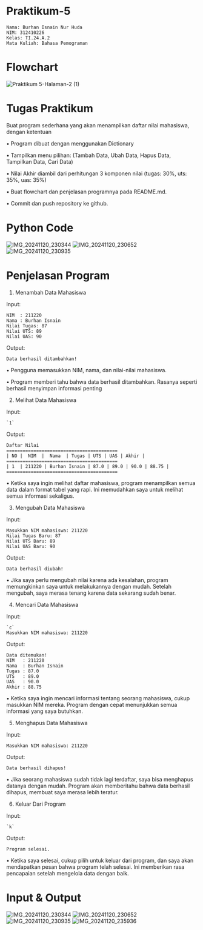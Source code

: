 # Praktikum-5

    Nama: Burhan Isnain Nur Huda
    NIM: 312410226
    Kelas: TI.24.A.2
    Mata Kuliah: Bahasa Pemograman

# Flowchart    

![Praktikum 5-Halaman-2 (1)](https://github.com/user-attachments/assets/5ffa1158-5afd-487c-9ee1-ba48d131cec3)


# Tugas Praktikum

Buat program sederhana yang akan menampilkan daftar nilai mahasiswa, dengan ketentuan

• Program dibuat dengan menggunakan Dictionary

• Tampilkan menu pilihan: (Tambah Data, Ubah Data, Hapus Data, Tampilkan Data, Cari Data)

• Nilai Akhir diambil dari perhitungan 3 komponen nilai (tugas: 30%, uts: 35%, uas: 35%)

• Buat flowchart dan penjelasan programnya pada README.md.

• Commit dan push repository ke github.

# Python Code 
![IMG_20241120_230344](https://github.com/user-attachments/assets/f2ea505f-fab7-41e1-afc5-e79f6607440c)
![IMG_20241120_230652](https://github.com/user-attachments/assets/a9d0ee34-e68c-4da3-b509-4307d5481424)
![IMG_20241120_230935](https://github.com/user-attachments/assets/b8e52582-2c9a-48f7-b198-2fc977be3434)

# Penjelasan Program

1. Menambah Data Mahasiswa

Input:

    NIM  : 211220
    Nama : Burhan Isnain 
    Nilai Tugas: 87
    Nilai UTS: 89
    Nilai UAS: 90

Output:

    Data berhasil ditambahkan!

• Pengguna memasukkan NIM, nama, dan nilai-nilai mahasiswa.

• Program memberi tahu bahwa data berhasil ditambahkan. Rasanya seperti berhasil menyimpan informasi penting

2. Melihat Data Mahasiswa

Input:

    `1`

Output:

    Daftar Nilai
    =========================================
    | NO |  NIM  |  Nama  | Tugas | UTS | UAS | Akhir |
    =========================================
    | 1  | 211220 | Burhan Isnain | 87.0 | 89.0 | 90.0 | 88.75 |
    =========================================

• Ketika saya ingin melihat daftar mahasiswa, program menampilkan semua data dalam format tabel yang rapi. Ini memudahkan saya untuk melihat semua informasi sekaligus.    

3. Mengubah Data Mahasiswa

Input:

    Masukkan NIM mahasiswa: 211220
    Nilai Tugas Baru: 87
    Nilai UTS Baru: 89
    Nilai UAS Baru: 90
    
Output:

    Data berhasil diubah!
    
• Jika saya perlu mengubah nilai karena ada kesalahan, program memungkinkan saya untuk melakukannya dengan mudah. Setelah mengubah, saya merasa tenang karena data sekarang sudah benar.

4. Mencari Data Mahasiswa

Input:

    `c`
    Masukkan NIM mahasiswa: 211220

Output:

    Data ditemukan!
    NIM   : 211220
    Nama  : Burhan Isnain 
    Tugas : 87.0
    UTS   : 89.0
    UAS   : 90.0
    Akhir : 88.75

• Ketika saya ingin mencari informasi tentang seorang mahasiswa, cukup masukkan NIM mereka. Program dengan cepat menunjukkan semua informasi yang saya butuhkan.  

5. Menghapus Data Mahasiswa

Input:

    Masukkan NIM mahasiswa: 211220

Output:

    Data berhasil dihapus!

• Jika seorang mahasiswa sudah tidak lagi terdaftar, saya bisa menghapus datanya dengan mudah. Program akan memberitahu bahwa data berhasil dihapus, membuat saya merasa lebih teratur.    

6. Keluar Dari Program

Input:

    `k`

Output:

    Program selesai.

• Ketika saya selesai, cukup pilih untuk keluar dari program, dan saya akan mendapatkan pesan bahwa program telah selesai. Ini memberikan rasa pencapaian setelah mengelola data dengan baik.    

# Input & Output 
![IMG_20241120_230344](https://github.com/user-attachments/assets/cdf02925-505c-4145-b55c-e9c0eed2109e)
![IMG_20241120_230652](https://github.com/user-attachments/assets/64bd51de-26b6-43d4-8fff-20112f440d99)
![IMG_20241120_230935](https://github.com/user-attachments/assets/74dbc17d-b254-4788-b9a4-54ca52cb8d2a)
![IMG_20241120_235936](https://github.com/user-attachments/assets/01a02e93-815c-4311-925c-aadc590f8339)

